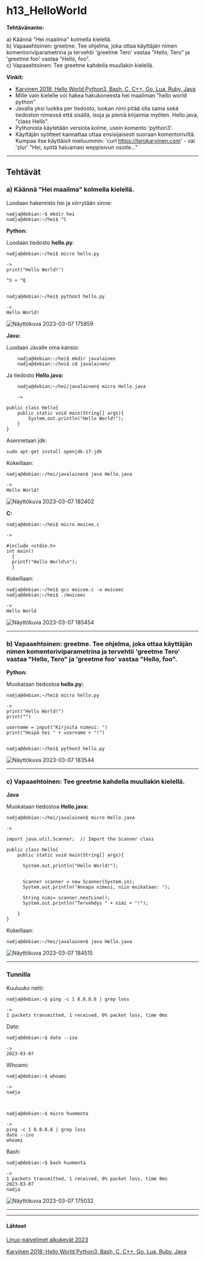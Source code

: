 

# h13_HelloWorld

**Tehtävänanto:**  

a) Käännä "Hei maailma" kolmella kielellä.  
b) Vapaaehtoinen: greetme. Tee ohjelma, joka ottaa käyttäjän nimen komentoriviparametrina ja tervehtii 'greetme Tero' vastaa "Hello, Tero" ja 'greetme foo' vastaa "Hello, foo".  
c) Vapaaehtoinen: Tee greetme kahdella muullakin kielellä.  

**Vinkit:**

- [Karvinen 2018: Hello World Python3, Bash, C, C++, Go, Lua, Ruby, Java](https://terokarvinen.com/2018/hello-python3-bash-c-c-go-lua-ruby-java-programming-languages-on-ubuntu-18-04/)  
- Mille vain kielelle voi hakea hakukoneesta hei maailman "hello world python"  
- Javalla yksi luokka per tiedosto, luokan nimi pitää olla sama sekä tiedoston nimessä että sisällä, isoja ja pieniä kirjaimia myöten. Hello.java, "class Hello".
- Pythonista käytetään versiota kolme, usein komento 'python3'.  
- Käyttäjän syötteet kannattaa ottaa ensisijaisesti suoraan komentoriviltä. Kumpaa itse käyttäisit mieluummin: 'curl https://terokarvinen.com' - vai 'zlur' "Hei, syötä haluamasi weppisivun osoite..."  




---
## Tehtävät  

### a) Käännä "Hei maailma" kolmella kielellä.   

Luodaan hakemisto hei ja siirrytään sinne:  

    nadja@debian:~$ mkdir hei  
    nadja@debian:~/hei$ ^C

**Python:**  

Luodaan tiedosto **hello.py**:  

    nadja@debian:~/hei$ micro hello.py
    
    ->
    print("Hello World!")
    
    ^S + ^Q
    
    
    nadja@debian:~/hei$ python3 hello.py

    ->
    Hello World!

    
    
    
![Näyttökuva 2023-03-07 175859](https://user-images.githubusercontent.com/118609353/223477054-2985c46c-8533-44c3-96a0-aa80be7446ae.png)

**Java:**  

Luodaan Javalle oma kansio:  

        nadja@debian:~/hei$ mkdir javalainen
        nadja@debian:~/hei$ cd javalainen/ 
        
Ja tiedosto **Hello.java:**  

        nadja@debian:~/hei/javalainen$ micro Hello.java  
        
        ->

    public class Hello{
	    public static void main(String[] args){
		    System.out.println("Hello World!");
 	    }
    }

Asennetaan jdk:  

    sudo apt-get install openjdk-17-jdk  
    
    
Kokeillaan:  

    nadja@debian:~/hei/javalainen$ java Hello.java
    
    ->
    Hello World!


![Näyttökuva 2023-03-07 182402](https://user-images.githubusercontent.com/118609353/223484601-d33ce230-949b-4148-b9ae-41dd499c3ae3.png)


**C:**  

    nadja@debian:~/hei$ micro moicee.c
    
    ->
    
    #include <stdio.h>
    int main()
      {
      printf("Hello World\n");
      }
      
      
Kokeillaan:  

    nadja@debian:~/hei$ gcc moicee.c -o moiceec
    nadja@debian:~/hei$ ./moiceec 
    
    ->
    Hello World
    
    
![Näyttökuva 2023-03-07 185454](https://user-images.githubusercontent.com/118609353/223492906-c7d9be56-32f8-496e-a9b7-b5e30073a2fe.png)




  

---

### b) Vapaaehtoinen: greetme. Tee ohjelma, joka ottaa käyttäjän nimen komentoriviparametrina ja tervehtii 'greetme Tero' vastaa "Hello, Tero" ja 'greetme foo' vastaa "Hello, foo".  
 
**Python:**  

 Muokataan tiedostoa **hello.py:**  
 
    nadja@debian:~/hei$ micro hello.py 
    
    ->
    print("Hello World!")
    print("")
    
    username = input("Kirjoita nimesi: ")
    print("Heipä hei " + username + "!")
    
    
    nadja@debian:~/hei$ python3 hello.py 



![Näyttökuva 2023-03-07 183544](https://user-images.githubusercontent.com/118609353/223487819-a927fdee-db9e-4570-97ee-f15c37af055e.png)


 
    
 

---
### c) Vapaaehtoinen: Tee greetme kahdella muullakin kielellä.  

**Java** 

Muokataan tiedostoa **Hello.java:**  

    nadja@debian:~/hei/javalainen$ micro Hello.java 
    
    ->
    
    import java.util.Scanner;  // Import the Scanner class

    public class Hello{
	    public static void main(String[] args){
	
		  System.out.println("Hello World!");

	
		  Scanner scanner = new Scanner(System.in);
		  System.out.println("Annapa nimesi, niin moikataan: ");

		  String nimi= scanner.nextLine();
		  System.out.println("Tervehdys " + nimi + "!");
	
 	    }
    }
    
    
    
Kokeillaan:  
    
    nadja@debian:~/hei/javalainen$ java Hello.java


![Näyttökuva 2023-03-07 184515](https://user-images.githubusercontent.com/118609353/223490436-0744ffa3-654b-4b2a-95e9-6bf7590909b1.png)
	
	


---
### Tunnilla  

Kuuluuko netti:  
       
    nadja@debian:~$ ping -c 1 8.8.8.8 | grep loss

    ->    
    1 packets transmitted, 1 received, 0% packet loss, time 0ms

Date:  

    nadja@debian:~$ date --iso
    
    ->
    2023-03-07
    
    
Whoami:  

    nadja@debian:~$ whoami
    
    ->
    nadja
   
   

    nadja@debian:~$ micro huomenta

    ->  
    ping -c 1 8.8.8.8 | grep loss
    date --iso
    whoami
    
Bash:  

    nadja@debian:~$ bash huomenta
    
    ->
    1 packets transmitted, 1 received, 0% packet loss, time 0ms
    2023-03-07
    nadja
    

![Näyttökuva 2023-03-07 175032](https://user-images.githubusercontent.com/118609353/223474724-c611b76d-18dd-4179-a6cd-da7b1175c8fa.png)





---
---

#### Lähteet  
  
[Linux-palvelimet alkukevät 2023](https://terokarvinen.com/2023/linux-palvelimet-2023-alkukevat/)  

[Karvinen 2018: Hello World Python3, Bash, C, C++, Go, Lua, Ruby, Java](https://terokarvinen.com/2018/hello-python3-bash-c-c-go-lua-ruby-java-programming-languages-on-ubuntu-18-04/)  

 












